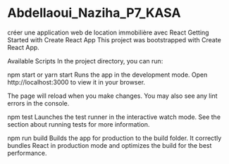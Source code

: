 # Abdellaoui_Naziha_P7_KASA
créer une application web de location immobilière avec React
Getting Started with Create React App
This project was bootstrapped with Create React App.

Available Scripts
In the project directory, you can run:

npm start or yarn start
Runs the app in the development mode.
Open http://localhost:3000 to view it in your browser.

The page will reload when you make changes.
You may also see any lint errors in the console.

npm test
Launches the test runner in the interactive watch mode.
See the section about running tests for more information.

npm run build
Builds the app for production to the build folder.
It correctly bundles React in production mode and optimizes the build for the best performance.
